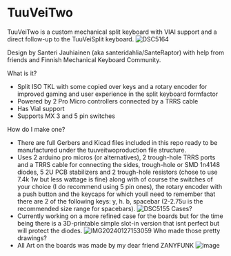 # TuuVeiTwo
TuuVeiTwo is a custom mechanical split keyboard with VIAl support and a direct follow-up to the TuuVeiSplit keyboard.
![DSC5164](https://github.com/SanteRaptor/TuuVeiTwo/assets/51802400/3512efa5-4446-475a-badb-0230d7e6a00b)

Design by Santeri Jauhiainen (aka santeridahlia/SanteRaptor) with help from friends and Finnish Mechanical Keyboard Community.

What is it?
- Split ISO TKL with some copied over keys and a rotary encoder for improved gaming and user experience in the split keyboard formfactor
- Powered by 2 Pro Micro controllers connected by a TRRS cable
- Has Vial support
- Supports MX 3 and 5 pin switches

How do I make one?
- There are full Gerbers and Kicad files included in this repo ready to be manufactured under the tuuveitwoproduction file structure.
- Uses 2 arduino pro micros (or alternatives), 2 trough-hole TRRS ports and a TRRS cable for connecting the sides, trough-hole or SMD 1n4148 diodes, 5 2U PCB stabilizers and 2 trough-hole resistors (chose to use 7.4k 1w but less wattage is fine) along with of course the switches of your choice (I do recommend using 5 pin ones), the rotary encoder with a push button and the keycaps for which youll need to remember that there are 2 of the following keys: y, h. b, spacebar (2-2.75u is the recommended size range for spacebars).
![DSC5155](https://github.com/SanteRaptor/TuuVeiTwo/assets/51802400/22be0d4e-52df-4d5c-a94b-3f4481a98649)
Cases?
- Currently working on a more refined case for the boards but for the time being there is a 3D-printable simple slot-in version that isnt perfect but will protect the diodes.
![IMG20240127153059](https://github.com/SanteRaptor/TuuVeiTwo/assets/51802400/32f54016-82b0-4f4f-b577-a613158084c9)
Who made those pretty drawings?
- All Art on the boards was made by my dear friend ZANYFUNK
![image](https://github.com/SanteRaptor/TuuVeiTwo/assets/51802400/fdfd4ed2-fdd4-4244-b895-f41d0a866232)


